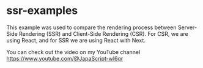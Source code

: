 # ssr-examples

This example was used to compare the rendering process between Server-Side Rendering (SSR) and Client-Side Rendering (CSR).
For CSR, we are using React, and for SSR we are using React with Next.

You can check out the video on my YouTube channel https://www.youtube.com/@JapaScript-wl6qr
